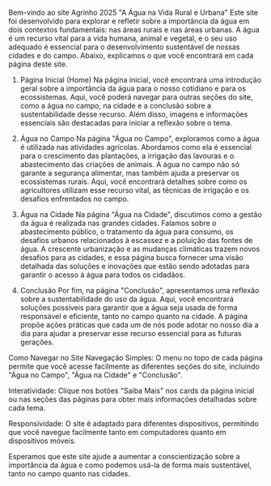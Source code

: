 Bem-vindo ao site Agrinho 2025 "A Água na Vida Rural e Urbana"
Este site foi desenvolvido para explorar e refletir sobre a importância da água em dois contextos fundamentais: nas áreas rurais e nas áreas urbanas. A água é um recurso vital para a vida humana, animal e vegetal, e o seu uso adequado é essencial para o desenvolvimento sustentável de nossas cidades e do campo. Abaixo, explicamos o que você encontrará em cada página deste site.

1. Página Inicial (Home)
Na página inicial, você encontrará uma introdução geral sobre a importância da água para o nosso cotidiano e para os ecossistemas. Aqui, você poderá navegar para outras seções do site, como a água no campo, na cidade e a conclusão sobre a sustentabilidade desse recurso. Além disso, imagens e informações essenciais são destacadas para iniciar a reflexão sobre o tema.

2. Água no Campo
Na página "Água no Campo", exploramos como a água é utilizada nas atividades agrícolas. Abordamos como ela é essencial para o crescimento das plantações, a irrigação das lavouras e o abastecimento das criações de animais. A água no campo não só garante a segurança alimentar, mas também ajuda a preservar os ecossistemas rurais. Aqui, você encontrará detalhes sobre como os agricultores utilizam esse recurso vital, as técnicas de irrigação e os desafios enfrentados no campo.

3. Água na Cidade
Na página "Água na Cidade", discutimos como a gestão da água é realizada nas grandes cidades. Falamos sobre o abastecimento público, o tratamento da água para consumo, os desafios urbanos relacionados à escassez e a poluição das fontes de água. A crescente urbanização e as mudanças climáticas trazem novos desafios para as cidades, e essa página busca fornecer uma visão detalhada das soluções e inovações que estão sendo adotadas para garantir o acesso à água para todos os cidadãos.

4. Conclusão
Por fim, na página "Conclusão", apresentamos uma reflexão sobre a sustentabilidade do uso da água. Aqui, você encontrará soluções possíveis para garantir que a água seja usada de forma responsável e eficiente, tanto no campo quanto na cidade. A página propõe ações práticas que cada um de nós pode adotar no nosso dia a dia para ajudar a preservar esse recurso essencial para as futuras gerações.

Como Navegar no Site
Navegação Simples: O menu no topo de cada página permite que você acesse facilmente as diferentes seções do site, incluindo "Água no Campo", "Água na Cidade" e "Conclusão".

Interatividade: Clique nos botões "Saiba Mais" nos cards da página inicial ou nas seções das páginas para obter mais informações detalhadas sobre cada tema.

Responsividade: O site é adaptado para diferentes dispositivos, permitindo que você navegue facilmente tanto em computadores quanto em dispositivos móveis.

Esperamos que este site ajude a aumentar a conscientização sobre a importância da água e como podemos usá-la de forma mais sustentável, tanto no campo quanto nas cidades.
